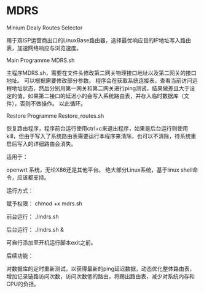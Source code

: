 # MDRS
Minium Dealy Routes Selector

用于双ISP运营商出口的LinuxBase路由器，选择最优响应目的IP地址写入路由表，加速网络响应与浏览速度。

Main Programme
MDRS.sh

主程序MDRS.sh，需要在文件头修改第二网关物理接口地址以及第二网关的接口地址。
可以根据需要修改部分参数。
程序会在获取系统连接表，查看当前访问远程地址状态，然后分别用第一网关和第二网关进行ping测试，结果做差且大于设定的值，如果第二接口的延迟小的会写入系统路由表，并存入临时数据库（文件），否则不做操作。
以此循环。



Restore Programme
Restore_routes.sh

恢复路由程序，程序前台运行使用ctrl+c来退出程序，如果是后台运行则使用kill，但由于写入了系统路由表需要运行本程序来清除，也可以不清除，待系统重启后写入的详细路由会消失。


适用于：

openwrt 系统，无论X86还是其他平台。
绝大部分Linux系统，基于linux shell命令，应该都支持。



运行方式：


赋予权限：
chmod +x mdrs.sh


前台运行：
./mdrs.sh


后台运行：
./mdrs.sh &

可自行添加至开机运行脚本exit之前。


后续功能：

对数据库的定时重新测试，以获得最新的ping延迟数据，动态优化整体路由表，增加记录链路访问次数，访问次数低的路由，将踢出路由表，减少对系统内存和CPU的负担。
